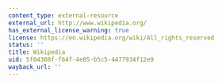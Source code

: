 ```yaml
---
content_type: external-resource
external_url: http://www.wikipedia.org/
has_external_license_warning: true
license: https://en.wikipedia.org/wiki/All_rights_reserved
status: ''
title: Wikipedia
uid: 5f04308f-f64f-4e05-b5c5-4477934f12e9
wayback_url: ''
---
```

